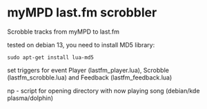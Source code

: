 # myMPD last.fm scrobbler
Scrobble tracks from myMPD to last.fm

tested on debian 13, you need to install MD5 library:
```
sudo apt-get install lua-md5
```

set triggers for event Player (lastfm_player.lua), Scrobble (lastfm_scrobble.lua) and Feedback (lastfm_feedback.lua)

np - script for opening directory with now playing song (debian/kde plasma/dolphin)
